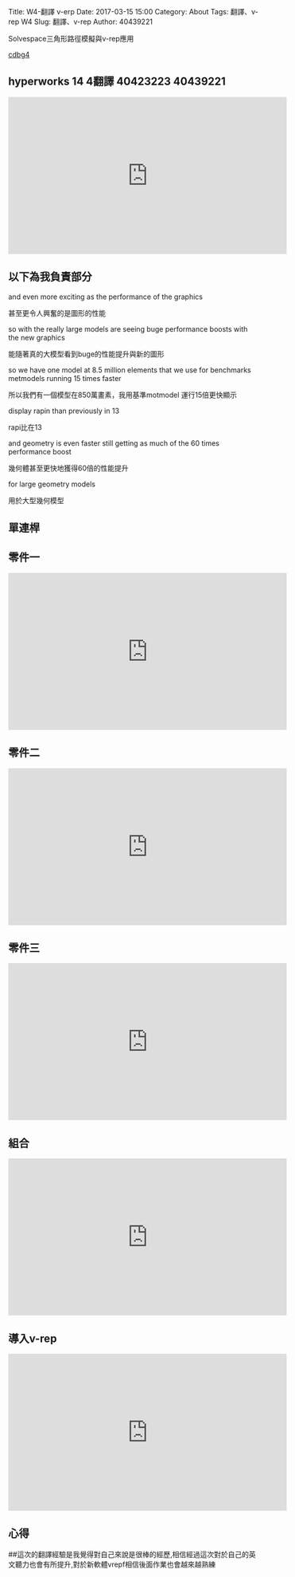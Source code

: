Title:  W4-翻譯 v-erp
Date: 2017-03-15 15:00
Category: About
Tags: 翻譯、v-rep W4
Slug: 翻譯、v-rep
Author: 40439221


Solvespace三角形路徑模擬與v-rep應用

<!-- PELICAN_END_SUMMARY -->

<a href="https://mde2a2.kmol.info/cdbg4/wcontent">cdbg4</a>

<h2>hyperworks 14 4翻譯 40423223 40439221</h2>

<iframe width="560" height="315" src="https://www.youtube.com/embed/gZkutmx1txc" frameborder="0" allowfullscreen></iframe>

<h2>以下為我負責部分</h2>

and even more exciting as the performance of the graphics 

甚至更令人興奮的是圖形的性能

so with the really large models are seeing buge performance boosts with the new graphics

能隨著真的大模型看到buge的性能提升與新的圖形

 so we have one model at 8.5 million elements that we use for benchmarks metmodels running 15 times faster 

所以我們有一個模型在850萬畫素，我用基準motmodel 運行15倍更快顯示

display rapin than previously in 13 

rapi比在13

and geometry is even faster still getting as much of the 60 times performance boost 

幾何體甚至更快地獲得60倍的性能提升

for large geometry models

用於大型幾何模型

<h2>單連桿</h2>

<h2>零件一</h2>

<iframe width="560" height="315" src="https://www.youtube.com/embed/QO75PoOXL8s" frameborder="0" allowfullscreen></iframe>

<h2>零件二</h2>

<iframe width="560" height="315" src="https://www.youtube.com/embed/4QxlZB4LP5U" frameborder="0" allowfullscreen></iframe>

<h2>零件三</h2>

<iframe width="560" height="315" src="https://www.youtube.com/embed/6jds3jC_X1o" frameborder="0" allowfullscreen></iframe>

<h2>組合</h2>

<iframe width="560" height="315" src="https://www.youtube.com/embed/QGU32seTsEs" frameborder="0" allowfullscreen></iframe>

<h2>導入v-rep</h2>

<iframe width="560" height="315" src="https://www.youtube.com/embed/r3y12MmT7bk" frameborder="0" allowfullscreen></iframe>

<h2>心得</h2>

##這次的翻譯經驗是我覺得對自己來說是很棒的經歷,相信經過這次對於自己的英文聽力也會有所提升,對於新軟體vrepf相信後面作業也會越來越熟練